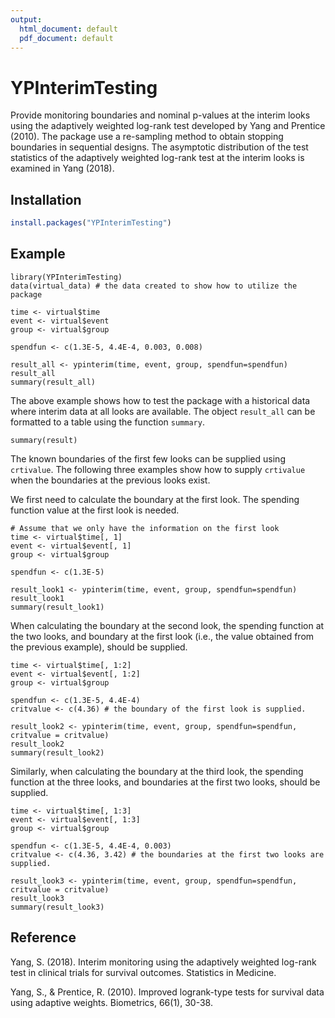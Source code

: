 ```yaml
---
output:
  html_document: default
  pdf_document: default
---
```

# YPInterimTesting

Provide monitoring boundaries and nominal p-values at the interim looks using the adaptively weighted log-rank test developed by Yang and Prentice (2010). The package use a re-sampling method to obtain stopping boundaries in sequential designs. The asymptotic distribution of the test statistics of the adaptively weighted log-rank test at the interim looks is examined in Yang (2018).

## Installation
``` r
install.packages("YPInterimTesting")
```


## Example

```
library(YPInterimTesting)
data(virtual_data) # the data created to show how to utilize the package

time <- virtual$time
event <- virtual$event
group <- virtual$group

spendfun <- c(1.3E-5, 4.4E-4, 0.003, 0.008)

result_all <- ypinterim(time, event, group, spendfun=spendfun)
result_all
summary(result_all)

```
The above example shows how to test the package with a historical data where interim data at all looks are available. The object `result_all` can be formatted to a table using the function `summary`. 

```
summary(result)
```
The known boundaries of the first few looks can be supplied using `crtivalue`. The following three examples show how to supply `crtivalue` when the boundaries at the previous looks exist.

We first need to calculate the boundary at the first look. The spending function value at the first look is needed.

```
# Assume that we only have the information on the first look
time <- virtual$time[, 1]
event <- virtual$event[, 1]
group <- virtual$group

spendfun <- c(1.3E-5)

result_look1 <- ypinterim(time, event, group, spendfun=spendfun)
result_look1
summary(result_look1)
```

When calculating the boundary at the second look, the spending function at the two looks, and boundary at the first look (i.e., the value obtained from the previous example), should be supplied.

```
time <- virtual$time[, 1:2]
event <- virtual$event[, 1:2]
group <- virtual$group

spendfun <- c(1.3E-5, 4.4E-4)
critvalue <- c(4.36) # the boundary of the first look is supplied.

result_look2 <- ypinterim(time, event, group, spendfun=spendfun, critvalue = critvalue)
result_look2
summary(result_look2)
```

Similarly, when calculating the boundary at the third look, the spending function at the three looks, and boundaries at the first two looks, should be supplied.

```
time <- virtual$time[, 1:3]
event <- virtual$event[, 1:3]
group <- virtual$group

spendfun <- c(1.3E-5, 4.4E-4, 0.003)
critvalue <- c(4.36, 3.42) # the boundaries at the first two looks are supplied.

result_look3 <- ypinterim(time, event, group, spendfun=spendfun, critvalue = critvalue)
result_look3
summary(result_look3)
```

## Reference
Yang, S. (2018). Interim monitoring using the adaptively weighted log-rank test in clinical trials for survival outcomes. Statistics in Medicine.

Yang, S., & Prentice, R. (2010). Improved logrank-type tests for survival data using adaptive weights. Biometrics, 66(1), 30-38.

